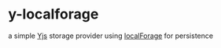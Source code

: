 # y-localforage #

a simple [Yjs](https://docs.yjs.dev/) storage provider using [localForage](https://localforage.github.io/localForage/) for persistence
